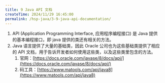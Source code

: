 ```yaml
---
title: 9 Java API 文档
createTime: 2024/11/29 16:45:00
permalink: /hsp-java/3-9-java-api-documentation/
---
```

1. APl (Application Programming Interface, 应用程序编程接口) 是 Java 提供的基本编程接口，即 java 提供的类还有相关的方法。
2. Java 语言提供了大量的基础类，因此 Oracle 公司也为这些基础类提供了相应的 API 文档，用于告诉开发者如何使用这些类，以及这些类里包含的方法。
	1. 官网：[https://docs.oracle.com/javase/8/docs/api/](https://docs.oracle.com/javase/8/docs/api/)
	2. 码工具：[https://www.matools.com/api/java8](https://www.matools.com/api/java8)
